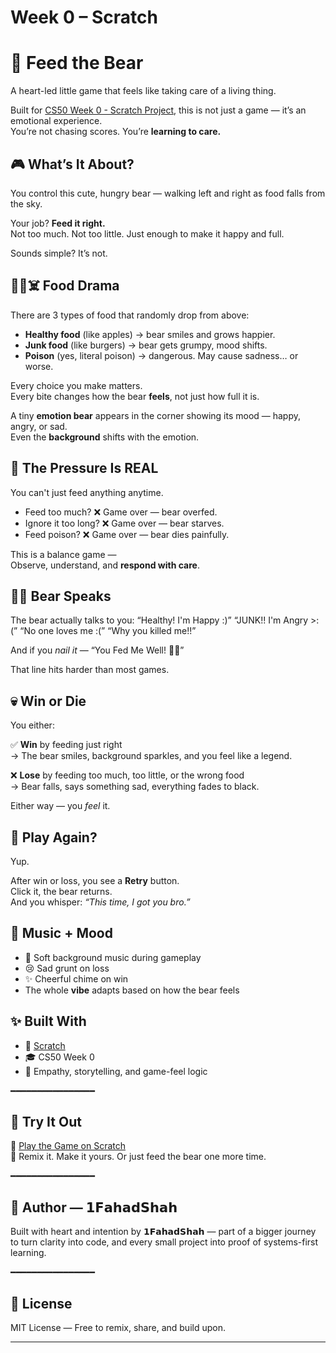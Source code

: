 # Week 0 – Scratch
# 🐻 Feed the Bear

A heart-led little game that feels like taking care of a living thing.

Built for [CS50 Week 0 - Scratch Project](https://cs50.harvard.edu), this is not just a game — it’s an emotional experience.  
You’re not chasing scores. You’re **learning to care.**



## 🎮 What’s It About?

You control this cute, hungry bear — walking left and right as food falls from the sky.

Your job? **Feed it right.**  
Not too much. Not too little. Just enough to make it happy and full.

Sounds simple? It’s not.



## 🍏🍔☠️ Food Drama

There are 3 types of food that randomly drop from above:

- **Healthy food** (like apples) → bear smiles and grows happier.
- **Junk food** (like burgers) → bear gets grumpy, mood shifts.
- **Poison** (yes, literal poison) → dangerous. May cause sadness… or worse.

Every choice you make matters.  
Every bite changes how the bear **feels**, not just how full it is.

A tiny **emotion bear** appears in the corner showing its mood — happy, angry, or sad.  
Even the **background** shifts with the emotion.



## 🧠 The Pressure Is REAL

You can't just feed anything anytime.

- Feed too much? ❌ Game over — bear overfed.
- Ignore it too long? ❌ Game over — bear starves.
- Feed poison? ❌ Game over — bear dies painfully.

This is a balance game —  
Observe, understand, and **respond with care**.



## 🐻💬 Bear Speaks

The bear actually talks to you:
“Healthy! I'm Happy :)”
“JUNK!! I'm Angry >:(”
“No one loves me :(”
“Why you killed me!!” 


And if you *nail it* —
“You Fed Me Well! 🐻✨”



That line hits harder than most games.



## 💀 Win or Die

You either:

✅ **Win** by feeding just right  
→ The bear smiles, background sparkles, and you feel like a legend.

❌ **Lose** by feeding too much, too little, or the wrong food  
→ Bear falls, says something sad, everything fades to black.

Either way — you *feel* it.



## 🔁 Play Again?

Yup.

After win or loss, you see a **Retry** button.  
Click it, the bear returns.  
And you whisper: *“This time, I got you bro.”*



## 🎵 Music + Mood

- 🎼 Soft background music during gameplay
- 😢 Sad grunt on loss
- ✨ Cheerful chime on win
- The whole **vibe** adapts based on how the bear feels



## ✨ Built With

- 🧩 [Scratch](https://scratch.mit.edu)
- 🎓 CS50 Week 0
- 💛 Empathy, storytelling, and game-feel logic

━━━━━━━━━━━━━━━━

## 📂 Try It Out

🔗 [Play the Game on Scratch](https://scratch.mit.edu/projects/1190683024/)  
🔁 Remix it. Make it yours. Or just feed the bear one more time.

━━━━━━━━━━━━━━━━

## 🙌 Author — 𝟭𝗙𝗮𝗵𝗮𝗱𝗦𝗵𝗮𝗵
Built with heart and intention by 𝟭𝗙𝗮𝗵𝗮𝗱𝗦𝗵𝗮𝗵 — part of a bigger journey to turn clarity into code,
and every small project into proof of systems-first learning.

━━━━━━━━━━━━━━━━

## 📜 License

MIT License — Free to remix, share, and build upon.

---


